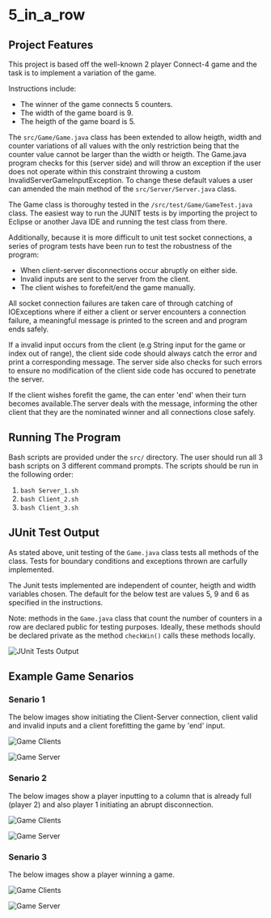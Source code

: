 # 5_in_a_row

## Project Features

This project is based off the well-known 2 player Connect-4 game and the task is to implement a variation of the game.

Instructions include:
* The winner of the game connects 5 counters.
* The width of the game board is 9.
* The heigth of the game board is 5.

The ```src/Game/Game.java``` class has been extended to allow heigth, width and counter variations of all values with the only restriction being that the counter value cannot be larger than the width or heigth. The Game.java program checks for this (server side) and will throw an exception if the user does not operate within this constraint throwing a custom InvalidServerGameInputException. To change these default values a user can amended the main method of the ```src/Server/Server.java``` class.

The Game class is thoroughy tested in the ```/src/test/Game/GameTest.java``` class. The easiest way to run the JUNIT tests is by importing the project to Eclipse or another Java IDE and running the test class from there.

Additionally, because it is more difficult to unit test socket connections, a series of program tests have been run to test the robustness of the program: 
* When client-server disconnections occur abruptly on either side.
* Invalid inputs are sent to the server from the client.
* The client wishes to forefeit/end the game manually.

All socket connection failures are taken care of through catching of IOExceptions where if either a client or server encounters a connection failure, a meaningful message is printed to the screen and and program ends safely.

If a invalid input occurs from the client (e.g String input for the game or index out of range), the client side code should always catch the error and print a corresponding message. The server side also checks for such errors to ensure no modification of the client side code has occured to penetrate the server.

If the client wishes forefit the game, the can enter 'end' when their turn becomes available.The server deals with the message, informing the other client that they are the nominated winner and all connections close safely.

## Running The Program

Bash scripts are provided under the ```src/``` directory. The user should run all 3 bash scripts on 3 different command prompts. The scripts should be run in the following order:

1. ```bash Server_1.sh```
2. ```bash Client_2.sh```
3. ```bash Client_3.sh```

## JUnit Test Output

As stated above, unit testing of the ```Game.java``` class tests all methods of the class. Tests for boundary conditions and exceptions thrown are carfully implemented. 

The Junit tests implemented are independent of counter, heigth and width variables chosen. The default for the below test are values 5, 9 and 6 as specified in the instructions. 

Note: methods in the ```Game.java``` class that count the number of counters in a row are declared public for testing purposes. Ideally, these methods should be declared private as the method ```checkWin()``` calls these methods locally.

![JUnit Tests Output](Images/Testing_Output/img1.png)

## Example Game Senarios

### Senario 1

The below images show initiating the Client-Server connection, client valid and invalid inputs and a client forefitting the game by 'end' input.

![Game Clients](Images/Game_1_Senario/img1.png)

![Game Server](Images/Game_1_Senario/img2.png)

### Senario 2

The below images show a player inputting to a column that is already full (player 2) and also player 1 initiating an abrupt disconnection.

![Game Clients](Images/Game_2_Senario/img1.png)

![Game Server](Images/Game_2_Senario/img2.png)

### Senario 3

The below images show a player winning a game.

![Game Clients](Images/Game_2_Senario/img1.png)

![Game Server](Images/Game_2_Senario/img2.png)

